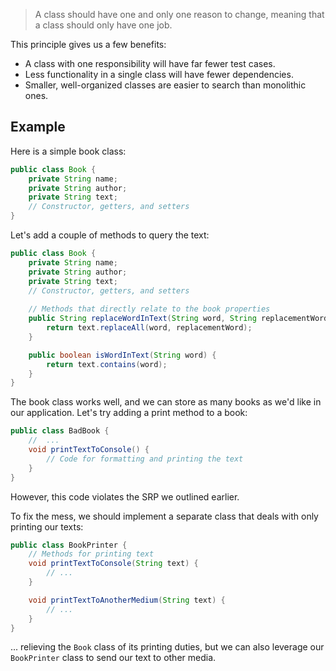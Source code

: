 > A class should have one and only one reason to change, meaning that a class should only have one job.

This principle gives us a few benefits:
- A class with one responsibility will have far fewer test cases.
- Less functionality in a single class will have fewer dependencies.
- Smaller, well-organized classes are easier to search than monolithic ones.
## Example
Here is a simple book class:
```java
public class Book {
	private String name;
	private String author;
	private String text;
	// Constructor, getters, and setters
}
```

Let's add a couple of methods to query the text:
```java
public class Book {
	private String name;
	private String author;
	private String text;
	// Constructor, getters, and setters
	
	// Methods that directly relate to the book properties
	public String replaceWordInText(String word, String replacementWord) {
		return text.replaceAll(word, replacementWord);
	} 

	public boolean isWordInText(String word) {
		return text.contains(word);
	}
}
```

The book class works well, and we can store as many books as we'd like in our application. Let's try adding a print method to a book:
```java
public class BadBook {
	//  ...
	void printTextToConsole() {
		// Code for formatting and printing the text
	}
}
```
However, this code violates the SRP we outlined earlier.

To fix the mess, we should implement a separate class that deals with only printing our texts:
```java
public class BookPrinter {
	// Methods for printing text
	void printTextToConsole(String text) {
		// ...
	}

	void printTextToAnotherMedium(String text) {
		// ...
	}
}
```
... relieving the `Book` class of its printing duties, but we can also leverage our `BookPrinter` class to send our text to other media.
